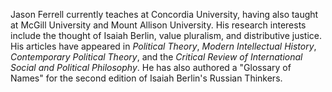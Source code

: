 Jason Ferrell currently teaches at Concordia University, having also taught at McGill University and Mount Allison
University.  His research interests include the thought of Isaiah Berlin, value pluralism, and distributive justice.
His articles have appeared in *Political Theory*, *Modern Intellectual History*, *Contemporary Political Theory*, and the
*Critical Review of International Social and Political Philosophy*.  He has also authored a "Glossary of Names" for the
second edition of Isaiah Berlin's Russian Thinkers.
